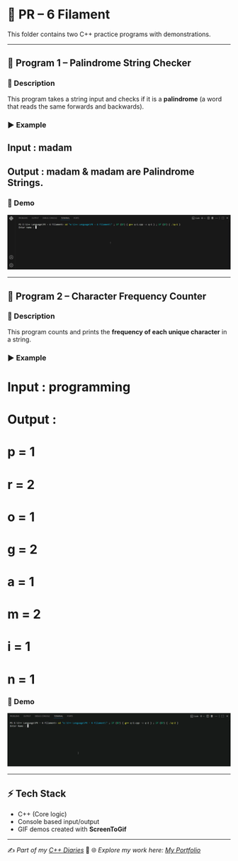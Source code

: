 # 🔹 PR – 6 Filament

This folder contains two C++ practice programs with demonstrations.

---

## 📌 Program 1 – Palindrome String Checker

### 🔹 Description
This program takes a string input and checks if it is a **palindrome** (a word that reads the same forwards and backwards).

### ▶️ Example

## Input : madam
## Output : madam & madam are Palindrome Strings.

### 🎥 Demo
![Palindrome Demo](https://github.com/Rajdeep5270/the-cpp-diaries/blob/master/PR%20-%206%20Filament/q-1.gif)

---

## 📌 Program 2 – Character Frequency Counter

### 🔹 Description
This program counts and prints the **frequency of each unique character** in a string.

### ▶️ Example

# Input : programming
# Output :
# p = 1
# r = 2
# o = 1
# g = 2
# a = 1
# m = 2
# i = 1
# n = 1

### 🎥 Demo
![Frequency Demo](https://github.com/Rajdeep5270/the-cpp-diaries/blob/master/PR%20-%206%20Filament/q-2.gif)

---

## ⚡ Tech Stack
- C++ (Core logic)
- Console based input/output
- GIF demos created with **ScreenToGif**

---

✍️ *Part of my [C++ Diaries](https://github.com/Rajdeep5270/the-cpp-diaries)* 🚀
🌐 *Explore my work here: [My Portfolio](https://my-portfolio-ashen-seven-34.vercel.app/)*
